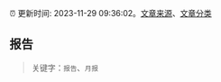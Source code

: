 :alarm_clock: 更新时间: 2023-11-29 09:36:02。[文章来源](/README.md)、[文章分类](/TAGS.md)

## 报告


> 关键字：`报告`、`月报`



